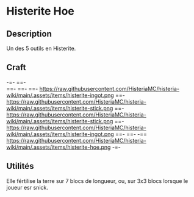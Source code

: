 # Histerite Hoe

## Description
Un des 5 outils en Histerite.

## Craft
-=-
 ==-  
 ==- 
 ==- 
 ==- https://raw.githubusercontent.com/HisteriaMC/histeria-wiki/main/.assets/items/histerite-ingot.png
 ==- https://raw.githubusercontent.com/HisteriaMC/histeria-wiki/main/.assets/items/histerite-stick.png
 ==- https://raw.githubusercontent.com/HisteriaMC/histeria-wiki/main/.assets/items/histerite-stick.png
 ==- https://raw.githubusercontent.com/HisteriaMC/histeria-wiki/main/.assets/items/histerite-ingot.png
 ==- 
 ==- 
 -== https://raw.githubusercontent.com/HisteriaMC/histeria-wiki/main/.assets/items/histerite-hoe.png
-=-

## Utilités
Elle fértilise la terre sur 7 blocs de longueur, ou, sur 3x3 blocs lorsque le joueur esr snick.